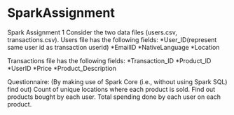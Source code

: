 # SparkAssignment

Spark Assignment 1
Consider the two data files (users.csv, transactions.csv). 
Users file has the following fields: 
 *User_ID(represent same user id as transaction userid) 
 *EmailID 
 *NativeLanguage 
 *Location 

Transactions file has the following fields: 
 *Transaction_ID 
 *Product_ID 
 *UserID 
 *Price 
 *Product_Description 

Questionnaire: 
(By making use of Spark Core (i.e., without using Spark SQL) find out)
Count of unique locations where each product is sold. 
Find out products bought by each user. 
Total spending done by each user on each product. 

 

 

 

 

 


 
